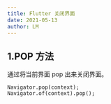 ```yaml
---
title: Flutter 关闭界面
date: 2021-05-13
author: LM
---
```


## 1.POP 方法

通过将当前界面 pop 出来关闭界面。

```
Navigator.pop(context);
Navigator.of(context).pop();
```

